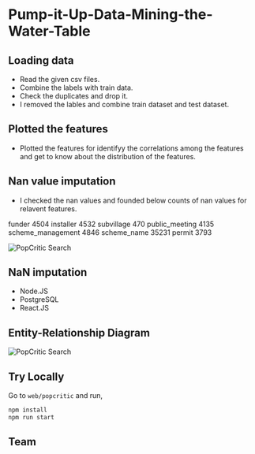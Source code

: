 # Pump-it-Up-Data-Mining-the-Water-Table


## Loading data

* Read the given csv files.
* Combine the labels with train data.
* Check the duplicates and drop it.
* I removed the lables and combine train dataset and test dataset.


## Plotted the features

* Plotted the features for identifyy the correlations among the features and get to know about the distribution of the features.

## Nan value imputation

* I checked the nan values and founded below counts of nan values for relavent features.

funder                    4504
installer                 4532
subvillage                 470
public_meeting            4135
scheme_management         4846
scheme_name              35231
permit                    3793


![PopCritic Search](https://raw.githubusercontent.com/theabbie/PopCritic/master/Images/review.JPG)



## NaN imputation

* Node.JS
* PostgreSQL
* React.JS

## Entity-Relationship Diagram

![PopCritic Search](https://raw.githubusercontent.com/theabbie/PopCritic/master/Images/ERD.png)

## Try Locally

Go to `web/popcritic` and run,

```sh
npm install
npm run start
```

## Team
